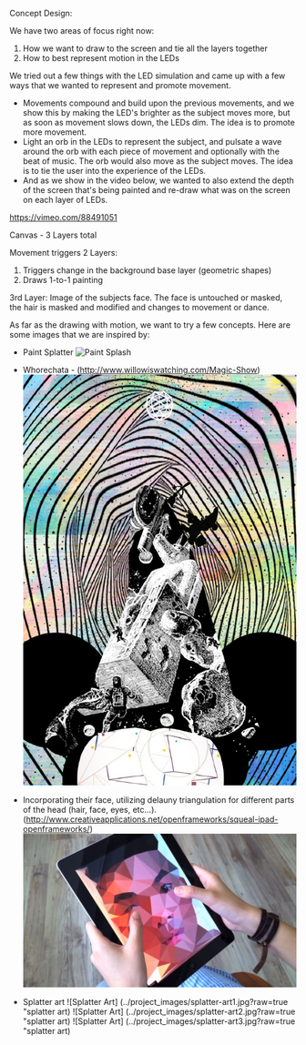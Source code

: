 Concept Design:

We have two areas of focus right now: 
1) How we want to draw to the screen and tie all the layers together
2) How to best represent motion in the LEDs

We tried out a few things with the LED simulation and came up with a few ways that we wanted to represent and promote movement.  

- Movements compound and build upon the previous movements, and we show this by making the LED's brighter as the subject moves more, but as soon as movement slows down, the LEDs dim.  The idea is to promote more movement.  
- Light an orb in the LEDs to represent the subject, and pulsate a wave around the orb with each piece of movement and optionally with the beat of music.  The orb would also move as the subject moves.  The idea is to tie the user into the experience of the LEDs.  
- And as we show in the video below, we wanted to also extend the depth of the screen that's being painted and re-draw what was on the screen on each layer of LEDs.  

https://vimeo.com/88491051


Canvas - 3 Layers total

Movement triggers 2 Layers:
1) Triggers change in the background base layer (geometric shapes)
2) Draws 1-to-1 painting

3rd Layer:
Image of the subjects face.  The face is untouched or masked, the hair is masked and modified and changes to movement or dance.  

As far as the drawing with motion, we want to try a few concepts.  Here are some images that we are inspired by:

- Paint Splatter
![Paint Splash](../project_images/paint-splash.jpg?raw=true "Paint Splash")

- Whorechata - (http://www.willowiswatching.com/Magic-Show)
![Whorechata](../project_images/whorechata.jpg?raw=true "Whorechata")

- Incorporating their face, utilizing delauny triangulation for different parts of the head (hair, face, eyes, etc…).  (http://www.creativeapplications.net/openframeworks/squeal-ipad-openframeworks/)
![Squeal](../project_images/delauny-face.jpg?raw=true "Squeal")

- Splatter art
![Splatter Art] (../project_images/splatter-art1.jpg?raw=true "splatter art)
![Splatter Art] (../project_images/splatter-art2.jpg?raw=true "splatter art)
![Splatter Art] (../project_images/splatter-art3.jpg?raw=true "splatter art)
